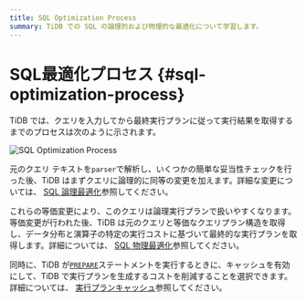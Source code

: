 ```yaml
---
title: SQL Optimization Process
summary: TiDB での SQL の論理的および物理的な最適化について学習します。
---
```


# SQL最適化プロセス {#sql-optimization-process}

TiDB では、クエリを入力してから最終実行プランに従って実行結果を取得するまでのプロセスは次のように示されます。

![SQL Optimization Process](/media/sql-optimization.png)

元のクエリ テキストを`parser`で解析し、いくつかの簡単な妥当性チェックを行った後、TiDB はまずクエリに論理的に同等の変更を加えます。詳細な変更については、 [SQL 論理最適化](/sql-logical-optimization.md)参照してください。

これらの等価変更により、このクエリは論理実行プランで扱いやすくなります。等価変更が行われた後、TiDB は元のクエリと等価なクエリプラン構造を取得し、データ分布と演算子の特定の実行コストに基づいて最終的な実行プランを取得します。詳細については、 [SQL 物理最適化](/sql-physical-optimization.md)参照してください。

同時に、TiDB が[`PREPARE`](/sql-statements/sql-statement-prepare.md)ステートメントを実行するときに、キャッシュを有効にして、TiDB で実行プランを生成するコストを削減することを選択できます。詳細については、 [実行プランキャッシュ](/sql-prepared-plan-cache.md)参照してください。
